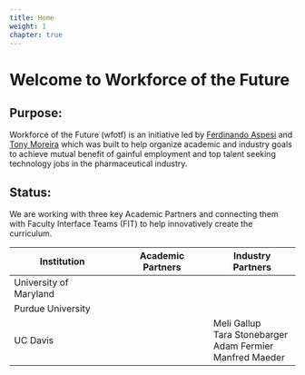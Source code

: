 ```yaml
---
title: Home
weight: 1
chapter: true
---
```


# Welcome to Workforce of the Future

## Purpose:

Workforce of the Future (wfotf) is an initiative led by [Ferdinando Aspesi](https://www.linkedin.com/in/ferdinando-aspesi-68816115/) and [Tony Moreira](https://cbee.umbc.edu/antonio-moreira/) which was built to help organize academic and industry goals to achieve mutual benefit of gainful employment and top talent seeking technology jobs in the pharmaceutical industry.

## Status:

We are working with three key Academic Partners and connecting them with Faculty Interface Teams (FIT) to help innovatively create the curriculum.

| Institution            | Academic Partners | Industry Partners                                                  |
|------------------------|-------------------|--------------------------------------------------------------------|
| University of Maryland |                   |                                                                    |
| Purdue University      |                   |                                                                    |
| UC Davis               |                   | Meli Gallup<br>Tara Stonebarger<br>Adam Fermier <br> Manfred Maeder|
